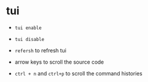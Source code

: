 
# tui

- `tui enable`
- `tui disable`
- `refersh` to refresh tui

- arrow keys to scroll the source code
- `ctrl + n` and `ctrl+p` to scroll the command histories
